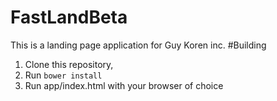 # FastLandBeta
This is a landing page application for Guy Koren inc.
#Building
1. Clone this repository, 
2. Run ``bower install``
3. Run app/index.html with your browser of choice